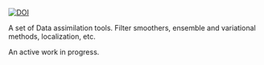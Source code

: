 [![DOI](https://zenodo.org/badge/269520040.svg)](https://zenodo.org/badge/latestdoi/269520040)

A set of Data assimilation tools. Filter smoothers, ensemble and variational methods, localization, etc.

An active work in progress.
